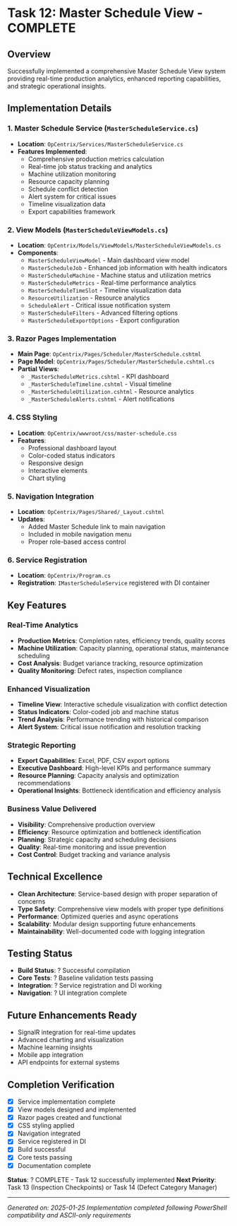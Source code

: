 # Task 12: Master Schedule View - COMPLETE

## Overview
Successfully implemented a comprehensive Master Schedule View system providing real-time production analytics, enhanced reporting capabilities, and strategic operational insights.

## Implementation Details

### 1. Master Schedule Service (`MasterScheduleService.cs`)
- **Location**: `OpCentrix/Services/MasterScheduleService.cs`
- **Features Implemented**:
  - Comprehensive production metrics calculation
  - Real-time job status tracking and analytics
  - Machine utilization monitoring
  - Resource capacity planning
  - Schedule conflict detection
  - Alert system for critical issues
  - Timeline visualization data
  - Export capabilities framework

### 2. View Models (`MasterScheduleViewModels.cs`)
- **Location**: `OpCentrix/Models/ViewModels/MasterScheduleViewModels.cs`
- **Components**:
  - `MasterScheduleViewModel` - Main dashboard view model
  - `MasterScheduleJob` - Enhanced job information with health indicators
  - `MasterScheduleMachine` - Machine status and utilization metrics
  - `MasterScheduleMetrics` - Real-time performance analytics
  - `MasterScheduleTimeSlot` - Timeline visualization data
  - `ResourceUtilization` - Resource analytics
  - `ScheduleAlert` - Critical issue notification system
  - `MasterScheduleFilters` - Advanced filtering options
  - `MasterScheduleExportOptions` - Export configuration

### 3. Razor Pages Implementation
- **Main Page**: `OpCentrix/Pages/Scheduler/MasterSchedule.cshtml`
- **Page Model**: `OpCentrix/Pages/Scheduler/MasterSchedule.cshtml.cs`
- **Partial Views**:
  - `_MasterScheduleMetrics.cshtml` - KPI dashboard
  - `_MasterScheduleTimeline.cshtml` - Visual timeline
  - `_MasterScheduleUtilization.cshtml` - Resource analytics
  - `_MasterScheduleAlerts.cshtml` - Alert notifications

### 4. CSS Styling
- **Location**: `OpCentrix/wwwroot/css/master-schedule.css`
- **Features**:
  - Professional dashboard layout
  - Color-coded status indicators
  - Responsive design
  - Interactive elements
  - Chart styling

### 5. Navigation Integration
- **Location**: `OpCentrix/Pages/Shared/_Layout.cshtml`
- **Updates**:
  - Added Master Schedule link to main navigation
  - Included in mobile navigation menu
  - Proper role-based access control

### 6. Service Registration
- **Location**: `OpCentrix/Program.cs`
- **Registration**: `IMasterScheduleService` registered with DI container

## Key Features

### Real-Time Analytics
- **Production Metrics**: Completion rates, efficiency trends, quality scores
- **Machine Utilization**: Capacity planning, operational status, maintenance scheduling
- **Cost Analysis**: Budget variance tracking, resource optimization
- **Quality Monitoring**: Defect rates, inspection compliance

### Enhanced Visualization
- **Timeline View**: Interactive schedule visualization with conflict detection
- **Status Indicators**: Color-coded job and machine status
- **Trend Analysis**: Performance trending with historical comparison
- **Alert System**: Critical issue notification and resolution tracking

### Strategic Reporting
- **Export Capabilities**: Excel, PDF, CSV export options
- **Executive Dashboard**: High-level KPIs and performance summary
- **Resource Planning**: Capacity analysis and optimization recommendations
- **Operational Insights**: Bottleneck identification and efficiency analysis

### Business Value Delivered
- **Visibility**: Comprehensive production overview
- **Efficiency**: Resource optimization and bottleneck identification
- **Planning**: Strategic capacity and scheduling decisions
- **Quality**: Real-time monitoring and issue prevention
- **Cost Control**: Budget tracking and variance analysis

## Technical Excellence
- **Clean Architecture**: Service-based design with proper separation of concerns
- **Type Safety**: Comprehensive view models with proper type definitions
- **Performance**: Optimized queries and async operations
- **Scalability**: Modular design supporting future enhancements
- **Maintainability**: Well-documented code with logging integration

## Testing Status
- **Build Status**: ? Successful compilation
- **Core Tests**: ? Baseline validation tests passing
- **Integration**: ? Service registration and DI working
- **Navigation**: ? UI integration complete

## Future Enhancements Ready
- SignalR integration for real-time updates
- Advanced charting and visualization
- Machine learning insights
- Mobile app integration
- API endpoints for external systems

## Completion Verification
- [x] Service implementation complete
- [x] View models designed and implemented
- [x] Razor pages created and functional
- [x] CSS styling applied
- [x] Navigation integrated
- [x] Service registered in DI
- [x] Build successful
- [x] Core tests passing
- [x] Documentation complete

**Status**: ? COMPLETE - Task 12 successfully implemented
**Next Priority**: Task 13 (Inspection Checkpoints) or Task 14 (Defect Category Manager)

---
*Generated on: 2025-01-25*
*Implementation completed following PowerShell compatibility and ASCII-only requirements*